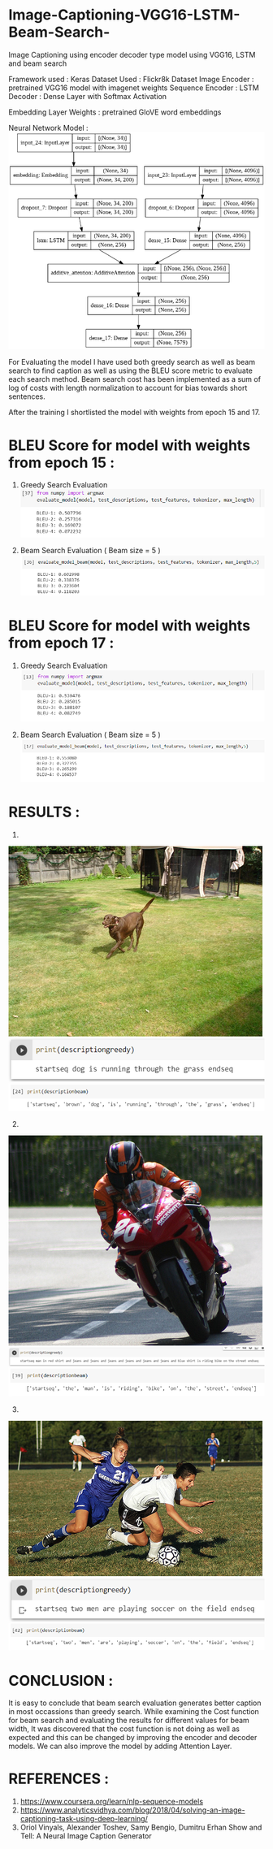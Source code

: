# Image-Captioning-VGG16-LSTM-Beam-Search-
Image Captioning using encoder decoder type model using VGG16, LSTM and beam search

Framework used : Keras
Dataset Used : Flickr8k Dataset
Image Encoder : pretrained VGG16 model with imagenet weights
Sequence Encoder : LSTM
Decoder : Dense Layer with Softmax Activation

Embedding Layer Weights : pretrained GloVE word embeddings

Neural Network Model : 
![Model](Images/model.png)

For Evaluating the model I have used both greedy search as well as beam search to find caption 
as well as using the BLEU score metric to evaluate each search method. Beam search cost has been implemented as a sum of log
of costs with length normalization to account for bias towards short sentences.

After the training I shortlisted the model with weights from epoch 15 and 17.

# BLEU Score for model with weights from epoch 15 : 

1. Greedy Search Evaluation 
![15-greedy](Images/14-greedy-BLEU.PNG)

2. Beam Search Evaluation ( Beam size = 5 )
![15-beam](Images/14-beam-BLEU.PNG)

# BLEU Score for model with weights from epoch 17 : 

1. Greedy Search Evaluation 
![17-greedy](Images/16-greedy-BLEU.PNG)

2. Beam Search Evaluation ( Beam size = 5 )
![17-beam](Images/16-beam-BLEU.PNG)

# RESULTS : 

1.
![image1](Images/image1.jpg)
![image11](Images/image1-greedy.PNG)
![image12](Images/image1-beam.PNG)

2.
![image2](Images/image2.jpg)
![image21](Images/image2-greedy.PNG)
![image22](Images/image2-beam.PNG)

3.
![image3](Images/image3.jpg)
![image31](Images/image3-greedy.PNG)
![image32](Images/image3-beam.PNG)

# CONCLUSION : 
It is easy to conclude that beam search evaluation generates better caption in most occassions than greedy search.
While examining the Cost function for beam search and evaluating the results for different values for beam width, It was 
discovered that the cost function is not doing as well as expected and this can be changed by improving the encoder and decoder models.
We can also improve the model by adding Attention Layer.

# REFERENCES : 

1. https://www.coursera.org/learn/nlp-sequence-models
2. https://www.analyticsvidhya.com/blog/2018/04/solving-an-image-captioning-task-using-deep-learning/
3. Oriol Vinyals, Alexander Toshev, Samy Bengio, Dumitru Erhan Show and Tell: A Neural Image Caption Generator

